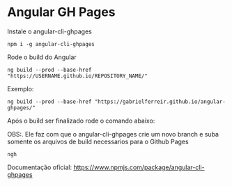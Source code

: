 # Angular GH Pages

Instale o angular-cli-ghpages

    npm i -g angular-cli-ghpages
    
Rode o build do Angular

    ng build --prod --base-href "https://USERNAME.github.io/REPOSITORY_NAME/"
    
Exemplo:

    ng build --prod --base-href "https://gabrielferreir.github.io/angular-ghpages/"
    
Após o build ser finalizado rode o comando abaixo:

OBS:. Ele faz com que o angular-cli-ghpages crie um novo branch e suba somente os arquivos de build necessarios para o Github Pages

    ngh
    
Documentação oficial: https://www.npmjs.com/package/angular-cli-ghpages
